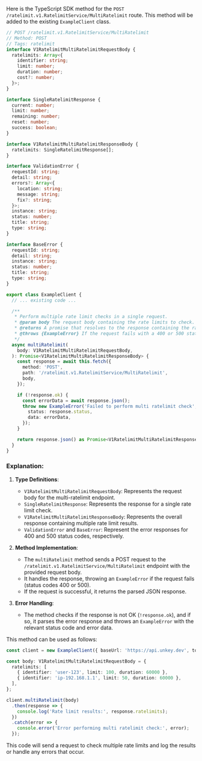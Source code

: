Here is the TypeScript SDK method for the `POST /ratelimit.v1.RatelimitService/MultiRatelimit` route. This method will be added to the existing `ExampleClient` class.

```typescript
// POST /ratelimit.v1.RatelimitService/MultiRatelimit
// Method: POST
// Tags: ratelimit
interface V1RatelimitMultiRatelimitRequestBody {
  ratelimits: Array<{
    identifier: string;
    limit: number;
    duration: number;
    cost?: number;
  }>;
}

interface SingleRatelimitResponse {
  current: number;
  limit: number;
  remaining: number;
  reset: number;
  success: boolean;
}

interface V1RatelimitMultiRatelimitResponseBody {
  ratelimits: SingleRatelimitResponse[];
}

interface ValidationError {
  requestId: string;
  detail: string;
  errors?: Array<{
    location: string;
    message: string;
    fix?: string;
  }>;
  instance: string;
  status: number;
  title: string;
  type: string;
}

interface BaseError {
  requestId: string;
  detail: string;
  instance: string;
  status: number;
  title: string;
  type: string;
}

export class ExampleClient {
  // ... existing code ...

  /**
   * Perform multiple rate limit checks in a single request.
   * @param body The request body containing the rate limits to check.
   * @returns A promise that resolves to the response containing the rate limit results.
   * @throws {ExampleError} If the request fails with a 400 or 500 status code.
   */
  async multiRatelimit(
    body: V1RatelimitMultiRatelimitRequestBody,
  ): Promise<V1RatelimitMultiRatelimitResponseBody> {
    const response = await this.fetch({
      method: 'POST',
      path: '/ratelimit.v1.RatelimitService/MultiRatelimit',
      body,
    });

    if (!response.ok) {
      const errorData = await response.json();
      throw new ExampleError('Failed to perform multi ratelimit check', {
        status: response.status,
        data: errorData,
      });
    }

    return response.json() as Promise<V1RatelimitMultiRatelimitResponseBody>;
  }
}
```

### Explanation:
1. **Type Definitions**: 
   - `V1RatelimitMultiRatelimitRequestBody`: Represents the request body for the multi-ratelimit endpoint.
   - `SingleRatelimitResponse`: Represents the response for a single rate limit check.
   - `V1RatelimitMultiRatelimitResponseBody`: Represents the overall response containing multiple rate limit results.
   - `ValidationError` and `BaseError`: Represent the error responses for 400 and 500 status codes, respectively.

2. **Method Implementation**:
   - The `multiRatelimit` method sends a POST request to the `/ratelimit.v1.RatelimitService/MultiRatelimit` endpoint with the provided request body.
   - It handles the response, throwing an `ExampleError` if the request fails (status codes 400 or 500).
   - If the request is successful, it returns the parsed JSON response.

3. **Error Handling**:
   - The method checks if the response is not OK (`!response.ok`), and if so, it parses the error response and throws an `ExampleError` with the relevant status code and error data.

This method can be used as follows:

```typescript
const client = new ExampleClient({ baseUrl: 'https://api.unkey.dev', token: 'your-token' });

const body: V1RatelimitMultiRatelimitRequestBody = {
  ratelimits: [
    { identifier: 'user-123', limit: 100, duration: 60000 },
    { identifier: 'ip-192.168.1.1', limit: 50, duration: 60000 },
  ],
};

client.multiRatelimit(body)
  .then(response => {
    console.log('Rate limit results:', response.ratelimits);
  })
  .catch(error => {
    console.error('Error performing multi ratelimit check:', error);
  });
```

This code will send a request to check multiple rate limits and log the results or handle any errors that occur.